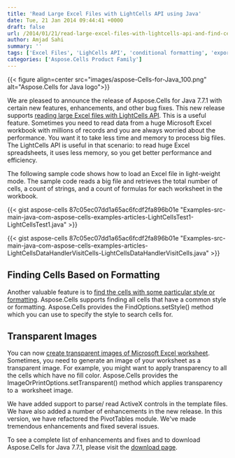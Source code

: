 ```yaml
---
title: 'Read Large Excel Files with LightCells API using Java'
date: Tue, 21 Jan 2014 09:44:41 +0000
draft: false
url: /2014/01/21/read-large-excel-files-with-lightcells-api-and-find-cells-based-on-formatting-in-aspose.cells-for-java-7.7.1/
author: Amjad Sahi
summary: ''
tags: ['Excel Files', 'LighCells API', 'conditional formatting', 'export Excel workbooks to PDF', 'improved OOXML API', 'manipulate PivotTables', 'render MS Excel file formats', 'render images files from Charts', 'rendering Charts']
categories: ['Aspose.Cells Product Family']
---
```




{{< figure align=center src="images/aspose-Cells-for-Java_100.png" alt="Aspose.Cells for Java logo">}}


We are pleased to announce the release of Aspose.Cells for Java 7.7.1 with certain new features, enhancements, and other bug fixes. This new release supports [reading large Excel files with LightCells API][1]. This is a useful feature. Sometimes you need to read data from a huge Microsoft Excel workbook with millions of records and you are always worried about the performance. You want it to take less time and memory to process big files. The LightCells API is useful in that scenario: to read huge Excel spreadsheets, it uses less memory, so you get better performance and efficiency.

The following sample code shows how to load an Excel file in light-weight mode. The sample code reads a big file and retrieves the total number of cells, a count of strings, and a count of formulas for each worksheet in the workbook.

{{< gist aspose-cells 87c05ec07dd1a65ac6fcdf2fa896b01e "Examples-src-main-java-com-aspose-cells-examples-articles-LightCellsTest1-LightCellsTest1.java" >}}

{{< gist aspose-cells 87c05ec07dd1a65ac6fcdf2fa896b01e "Examples-src-main-java-com-aspose-cells-examples-articles-LightCellsDataHandlerVisitCells-LightCellsDataHandlerVisitCells.java" >}}

## Finding Cells Based on Formatting

Another valuable feature is to [find the cells with some particular style or formatting][2]. Aspose.Cells supports finding all cells that have a common style or formatting. Aspose.Cells provides the FindOptions.setStyle() method which you can use to specify the style to search cells for.

## Transparent Images

You can now [create transparent images of Microsoft Excel worksheet][3]. Sometimes, you need to generate an image of your worksheet as a transparent image. For example, you might want to apply transparency to all the cells which have no fill color. Aspose.Cells provides the ImageOrPrintOptions.setTransparent() method which applies transparency to a  worksheet image.

We have added support to parse/ read ActiveX controls in the template files. We have also added a number of enhancements in the new release. In this version, we have refactored the PivotTables module. We've made tremendous enhancements and fixed several issues.

To see a complete list of enhancements and fixes and to download Aspose.Cells for Java 7.7.1, please visit the [download page][4].




[1]: https://docs.aspose.com/display/cellsjava/Using+LightCells+API
[2]: https://docs.aspose.com/display/cellsjava/Find+cells+with+specific+style
[3]: https://docs.aspose.com/display/cellsjava/Create+Transparent+Image+of+Excel+Worksheet
[4]: https://downloads.aspose.com/cells/java




